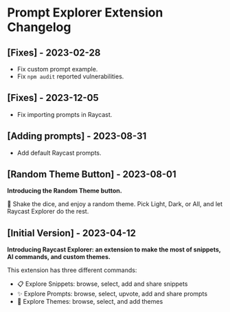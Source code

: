 # Prompt Explorer Extension Changelog

## [Fixes] - 2023-02-28

- Fix custom prompt example.
- Fix `npm audit` reported vulnerabilities.

## [Fixes] - 2023-12-05

- Fix importing prompts in Raycast.

## [Adding prompts] - 2023-08-31

- Add default Raycast prompts.

## [Random Theme Button] - 2023-08-01

**Introducing the Random Theme button.**

🎲 Shake the dice, and enjoy a random theme. Pick Light, Dark, or All, and let Raycast Explorer do the rest.

## [Initial Version] - 2023-04-12

**Introducing Raycast Explorer: an extension to make the most of snippets, AI commands, and custom themes.**

This extension has three different commands:

- 📋 Explore Snippets: browse, select, add and share snippets
- ✨ Explore Prompts: browse, select, upvote, add and share prompts
- 🎨 Explore Themes: browse, select, and add themes
